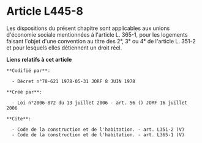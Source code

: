 # Article L445-8

Les dispositions du présent chapitre sont applicables aux unions d'économie sociale mentionnées à l'article L. 365-1, pour
les logements faisant l'objet d'une convention au titre des 2°, 3° ou 4° de l'article L. 351-2 et pour lesquels elles
détiennent un droit réel.

**Liens relatifs à cet article**

	**Codifié par**:

	  - Décret n°78-621 1978-05-31 JORF 8 JUIN 1978

	**Créé par**:

	  - Loi n°2006-872 du 13 juillet 2006 - art. 56 () JORF 16 juillet 2006

	**Cite**:

	  - Code de la construction et de l'habitation. - art. L351-2 (V)
	  - Code de la construction et de l'habitation. - art. L365-1 (V)
